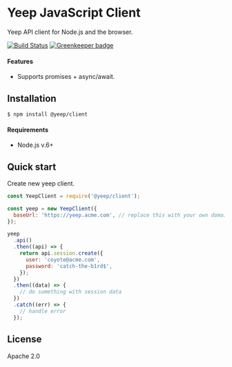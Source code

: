 # Yeep JavaScript Client

Yeep API client for Node.js and the browser.

[![Build Status](https://travis-ci.com/yeepio/js-client.svg?branch=master)](https://travis-ci.com/yeepio/js-client) [![Greenkeeper badge](https://badges.greenkeeper.io/yeepio/js-client.svg)](https://greenkeeper.io/)

#### Features

- Supports promises + async/await.

## Installation

```
$ npm install @yeep/client
```

#### Requirements

- Node.js v.6+

## Quick start

Create new yeep client.

```javascript
const YeepClient = require('@yeep/client');

const yeep = new YeepClient({
  baseUrl: 'https://yeep.acme.com', // replace this with your own domain
});

yeep
  .api()
  .then((api) => {
    return api.session.create({
      user: 'coyote@acme.com',
      password: 'catch-the-b1rd$',
    });
  })
  .then((data) => {
    // do something with session data
  })
  .catch((err) => {
    // handle error
  });
```

## License

Apache 2.0
